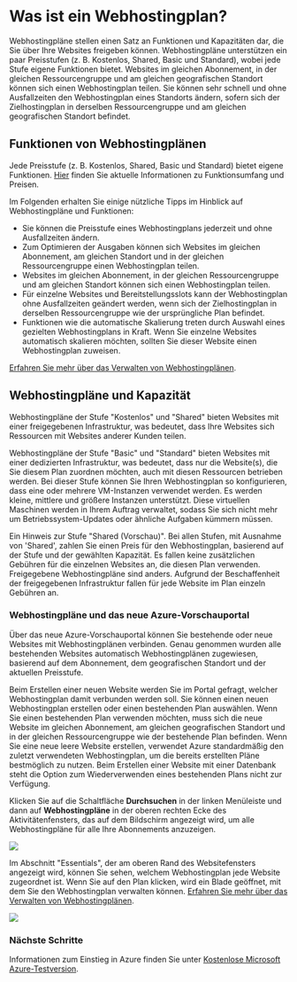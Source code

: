﻿<properties 
	pageTitle="Was ist ein Webhostingplan?" 
	description="Übersicht über den Webhostingplan" 
	services="web-sites" 
	authors="adamabdelhamed" 
	manager="wpickett" 
	editor="" 
	documentationCenter=""/>

<tags 
	ms.service="web-sites" 
	ms.workload="web" 
	ms.tgt_pltfrm="na" 
	ms.devlang="multiple" 
	ms.topic="article" 
	ms.date="11/17/2014" 
	ms.author="adamab"/>

# Was ist ein Webhostingplan? #

Webhostingpläne stellen einen Satz an Funktionen und Kapazitäten dar, die Sie über Ihre Websites freigeben können.  Webhostingpläne unterstützen ein paar Preisstufen (z. B. Kostenlos, Shared, Basic und Standard), wobei jede Stufe eigene Funktionen bietet.  Websites im gleichen Abonnement, in der gleichen Ressourcengruppe und am gleichen geografischen Standort können sich einen Webhostingplan teilen.  Sie können sehr schnell und ohne Ausfallzeiten den Webhostingplan eines Standorts ändern, sofern sich der Zielhostingplan in derselben Ressourcengruppe und am gleichen geografischen Standort befindet.

## Funktionen von Webhostingplänen

Jede Preisstufe (z. B. Kostenlos, Shared, Basic und Standard) bietet eigene Funktionen.  [Hier](http://go.microsoft.com/fwlink/?LinkID=394421) finden Sie aktuelle Informationen zu Funktionsumfang und Preisen.

Im Folgenden erhalten Sie einige nützliche Tipps im Hinblick auf Webhostingpläne und Funktionen:

- Sie können die Preisstufe eines Webhostingplans jederzeit und ohne Ausfallzeiten ändern.
- Zum Optimieren der Ausgaben können sich Websites im gleichen Abonnement, am gleichen Standort und in der gleichen Ressourcengruppe einen Webhostingplan teilen. 
- Websites im gleichen Abonnement, in der gleichen Ressourcengruppe und am gleichen Standort können sich einen Webhostingplan teilen. 
- Für einzelne Websites und Bereitstellungsslots kann der Webhostingplan ohne Ausfallzeiten geändert werden, wenn sich der Zielhostingplan in derselben Ressourcengruppe wie der ursprüngliche Plan befindet.
- Funktionen wie die automatische Skalierung treten durch Auswahl eines gezielten Webhostingplans in Kraft.  Wenn Sie einzelne Websites automatisch skalieren möchten, sollten Sie dieser Website einen Webhostingplan zuweisen.

[Erfahren Sie mehr über das Verwalten von Webhostingplänen](http://go.microsoft.com/fwlink/?LinkID=394411).

## Webhostingpläne und Kapazität

Webhostingpläne der Stufe "Kostenlos" und "Shared" bieten Websites mit einer freigegebenen Infrastruktur, was bedeutet, dass Ihre Websites sich Ressourcen mit Websites anderer Kunden teilen.  

Webhostingpläne der Stufe "Basic" und "Standard" bieten Websites mit einer dedizierten Infrastruktur, was bedeutet, dass nur die Website(s), die Sie diesem Plan zuordnen möchten, auch mit diesen Ressourcen betrieben werden.  Bei dieser Stufe können Sie Ihren Webhostingplan so konfigurieren, dass eine oder mehrere VM-Instanzen verwendet werden.  Es werden kleine, mittlere und größere Instanzen unterstützt.  Diese virtuellen Maschinen werden in Ihrem Auftrag verwaltet, sodass Sie sich nicht mehr um Betriebssystem-Updates oder ähnliche Aufgaben kümmern müssen.  

Ein Hinweis zur Stufe "Shared (Vorschau)".  Bei allen Stufen, mit Ausnahme von 'Shared', zahlen Sie einen Preis für den Webhostingplan, basierend auf der Stufe und der gewählten Kapazität. Es fallen keine zusätzlichen Gebühren für die einzelnen Websites an, die diesen Plan verwenden. Freigegebene Webhostingpläne sind anders.  Aufgrund der Beschaffenheit der freigegebenen Infrastruktur fallen für jede Website im Plan einzeln Gebühren an.  

### Webhostingpläne und das neue Azure-Vorschauportal

Über das neue Azure-Vorschauportal können Sie bestehende oder neue Websites mit Webhostingplänen verbinden.  Genau genommen wurden alle bestehenden Websites automatisch Webhostingplänen zugewiesen, basierend auf dem Abonnement, dem geografischen Standort und der aktuellen Preisstufe.  

Beim Erstellen einer neuen Website werden Sie im Portal gefragt, welcher Webhostingplan damit verbunden werden soll.  Sie können einen neuen Webhostingplan erstellen oder einen bestehenden Plan auswählen.  Wenn Sie einen bestehenden Plan verwenden möchten, muss sich die neue Website im gleichen Abonnement, am gleichen geografischen Standort und in der gleichen Ressourcengruppe wie der bestehende Plan befinden.  Wenn Sie eine neue leere Website erstellen, verwendet Azure standardmäßig den zuletzt verwendeten Webhostingplan, um die bereits erstellten Pläne bestmöglich zu nutzen.  Beim Erstellen einer Website mit einer Datenbank steht die Option zum Wiederverwenden eines bestehenden Plans nicht zur Verfügung.

Klicken Sie auf die Schaltfläche **Durchsuchen** in der linken Menüleiste und dann auf **Webhostingpläne** in der oberen rechten Ecke des Aktivitätenfensters, das auf dem Bildschirm angezeigt wird, um alle Webhostingpläne für alle Ihre Abonnements anzuzeigen.

![][BrowseEverythingScreenshot]

Im Abschnitt "Essentials", der am oberen Rand des Websitefensters angezeigt wird, können Sie sehen, welchem Webhostingplan jede Website zugeordnet ist.  Wenn Sie auf den Plan klicken, wird ein Blade geöffnet, mit dem Sie den Webhostingplan verwalten können.  [Erfahren Sie mehr über das Verwalten von Webhostingplänen](http://go.microsoft.com/fwlink/?LinkID=394411).

![][WebsiteEssentials]

### Nächste Schritte

Informationen zum Einstieg in Azure finden Sie unter [Kostenlose Microsoft Azure-Testversion](http://azure.microsoft.com/pricing/free-trial/).

<!-- Images. -->
[BrowseEverythingScreenshot]: ./media/web-sites-web-hosting-plan-overview/browse-everything.png
[WebsiteEssentials]: ./media/web-sites-web-hosting-plan-overview/web-hosting-plan-resource-map.png




<!--HONumber=52-->